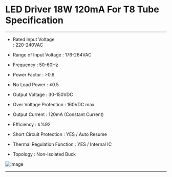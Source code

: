 # LED Driver 18W 120mA For T8 Tube Specification 
------------------------------------------------
- Rated Input Voltage <br/>         : 220-240VAC

- Range of Input Voltage      : 176-264VAC

- Frequency                   : 50-60Hz

- Power Factor                : >0.6

- No Load Power               : ≤0.5

- Output Voltage              : 30-150VDC

- Over Voltage Protection     : 160VDC max.

- Output Current              : 120mA (Constant Current)

- Efficiency                  : ≥%92

- Short Circuit Protection    : YES / Auto Resume

- Thermal Regulation Function : YES / Internal IC

- Topology                    : Non-Isolated Buck

![image](https://github.com/user-attachments/assets/35f44f31-20ef-4f03-b61d-273f3f13615c)

------------------------------------------------
